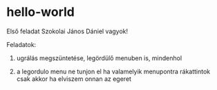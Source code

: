 # hello-world
 Első feladat
Szokolai János Dániel vagyok!

Feladatok:

1. ugrálás megszüntetése, legördülő menuben is, mindenhol

2. a legordulo menu ne tunjon el ha valamelyik menupontra rákattintok csak akkor ha elviszem onnan az egeret